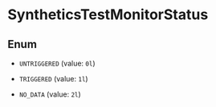 

# SyntheticsTestMonitorStatus

## Enum


* `UNTRIGGERED` (value: `0l`)

* `TRIGGERED` (value: `1l`)

* `NO_DATA` (value: `2l`)



